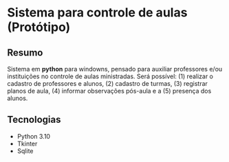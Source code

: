 # Sistema para controle de aulas (Protótipo)

## Resumo
Sistema em <b>python</b> para windowns, pensado para auxiliar professores e/ou
instituições no controle de aulas ministradas. Será possível: (1) realizar o 
cadastro de professores e alunos, (2) cadastro de turmas, (3) registrar planos 
de aula, (4) informar observações pós-aula e a (5) presença dos alunos.

## Tecnologias

- Python 3.10
- Tkinter
- Sqlite